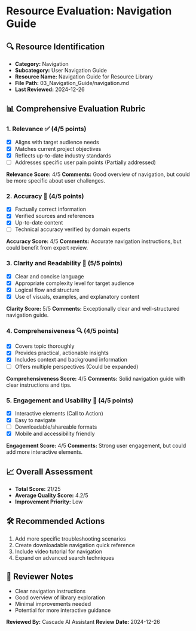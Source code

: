 # Resource Evaluation: Navigation Guide

## 🔍 Resource Identification
- **Category:** Navigation
- **Subcategory:** User Navigation Guide
- **Resource Name:** Navigation Guide for Resource Library
- **File Path:** 03_Navigation_Guide/navigation.md
- **Last Reviewed:** 2024-12-26

## 📊 Comprehensive Evaluation Rubric

### 1. Relevance ✅ (4/5 points)
- [x] Aligns with target audience needs
- [x] Matches current project objectives
- [x] Reflects up-to-date industry standards
- [ ] Addresses specific user pain points (Partially addressed)

**Relevance Score:** 4/5
**Comments:** Good overview of navigation, but could be more specific about user challenges.

### 2. Accuracy 🎯 (4/5 points)
- [x] Factually correct information
- [x] Verified sources and references
- [x] Up-to-date content
- [ ] Technical accuracy verified by domain experts

**Accuracy Score:** 4/5
**Comments:** Accurate navigation instructions, but could benefit from expert review.

### 3. Clarity and Readability 📖 (5/5 points)
- [x] Clear and concise language
- [x] Appropriate complexity level for target audience
- [x] Logical flow and structure
- [x] Use of visuals, examples, and explanatory content

**Clarity Score:** 5/5
**Comments:** Exceptionally clear and well-structured navigation guide.

### 4. Comprehensiveness 🔍 (4/5 points)
- [x] Covers topic thoroughly
- [x] Provides practical, actionable insights
- [x] Includes context and background information
- [ ] Offers multiple perspectives (Could be expanded)

**Comprehensiveness Score:** 4/5
**Comments:** Solid navigation guide with clear instructions and tips.

### 5. Engagement and Usability 🚀 (4/5 points)
- [x] Interactive elements (Call to Action)
- [x] Easy to navigate
- [ ] Downloadable/shareable formats
- [x] Mobile and accessibility friendly

**Engagement Score:** 4/5
**Comments:** Strong user engagement, but could add more interactive elements.

## 📈 Overall Assessment
- **Total Score:** 21/25
- **Average Quality Score:** 4.2/5
- **Improvement Priority:** Low

## 🛠 Recommended Actions
1. Add more specific troubleshooting scenarios
2. Create downloadable navigation quick reference
3. Include video tutorial for navigation
4. Expand on advanced search techniques

## 🔔 Reviewer Notes
- Clear navigation instructions
- Good overview of library exploration
- Minimal improvements needed
- Potential for more interactive guidance

**Reviewed By:** Cascade AI Assistant
**Review Date:** 2024-12-26
